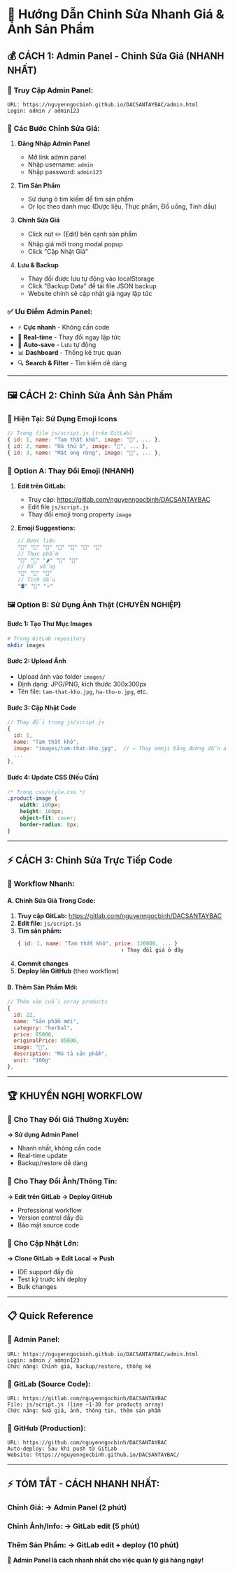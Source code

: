 # 🚀 Hướng Dẫn Chỉnh Sửa Nhanh Giá & Ảnh Sản Phẩm

## 💰 **CÁCH 1: Admin Panel - Chỉnh Sửa Giá (NHANH NHẤT)**

### 📍 **Truy Cập Admin Panel:**
```
URL: https://nguyenngocbinh.github.io/DACSANTAYBAC/admin.html
Login: admin / admin123
```

### 🔧 **Các Bước Chỉnh Sửa Giá:**

1. **Đăng Nhập Admin Panel**
   - Mở link admin panel
   - Nhập username: `admin`
   - Nhập password: `admin123`

2. **Tìm Sản Phẩm**
   - Sử dụng ô tìm kiếm để tìm sản phẩm
   - Or lọc theo danh mục (Dược liệu, Thực phẩm, Đồ uống, Tinh dầu)

3. **Chỉnh Sửa Giá**
   - Click nút ✏️ (Edit) bên cạnh sản phẩm
   - Nhập giá mới trong modal popup
   - Click "Cập Nhật Giá"

4. **Lưu & Backup**
   - Thay đổi được lưu tự động vào localStorage
   - Click "Backup Data" để tải file JSON backup
   - Website chính sẽ cập nhật giá ngay lập tức

### ✅ **Ưu Điểm Admin Panel:**
- ⚡ **Cực nhanh** - Không cần code
- 🔄 **Real-time** - Thay đổi ngay lập tức
- 💾 **Auto-save** - Lưu tự động
- 📊 **Dashboard** - Thống kê trực quan
- 🔍 **Search & Filter** - Tìm kiếm dễ dàng

---

## 🖼️ **CÁCH 2: Chỉnh Sửa Ảnh Sản Phẩm**

### 📂 **Hiện Tại: Sử Dụng Emoji Icons**
```javascript
// Trong file js/script.js (trên GitLab)
{ id: 1, name: "Tam thất khô", image: "🌿", ... },
{ id: 2, name: "Hà thủ ô", image: "🍃", ... },
{ id: 3, name: "Mật ong rừng", image: "🍯", ... },
```

### 🔄 **Option A: Thay Đổi Emoji (NHANH)**
1. **Edit trên GitLab:**
   - Truy cập: https://gitlab.com/nguyenngocbinh/DACSANTAYBAC
   - Edit file `js/script.js`
   - Thay đổi emoji trong property `image`

2. **Emoji Suggestions:**
   ```javascript
   // Dược liệu
   "🌿" "🍃" "🌱" "🌾" "🍄" "🌸" "🌺"
   // Thực phẩm  
   "🍯" "🥩" "🌶️" "🎋" "🧀"
   // Đồ uống
   "🍵" "🍶" "🌼"
   // Tinh dầu
   "🛢️" "🥥" "⭐"
   ```

### 🖼️ **Option B: Sử Dụng Ảnh Thật (CHUYÊN NGHIỆP)**

#### **Bước 1: Tạo Thư Mục Images**
```bash
# Trong GitLab repository
mkdir images
```

#### **Bước 2: Upload Ảnh**
- Upload ảnh vào folder `images/`
- Định dạng: JPG/PNG, kích thước 300x300px
- Tên file: `tam-that-kho.jpg`, `ha-thu-o.jpg`, etc.

#### **Bước 3: Cập Nhật Code**
```javascript
// Thay đổi trong js/script.js
{ 
  id: 1, 
  name: "Tam thất khô", 
  image: "images/tam-that-kho.jpg",  // ← Thay emoji bằng đường dẫn ảnh
  ... 
},
```

#### **Bước 4: Update CSS (Nếu Cần)**
```css
/* Trong css/style.css */
.product-image {
    width: 100px;
    height: 100px;
    object-fit: cover;
    border-radius: 8px;
}
```

---

## ⚡ **CÁCH 3: Chỉnh Sửa Trực Tiếp Code**

### 📝 **Workflow Nhanh:**

#### **A. Chỉnh Sửa Giá Trong Code:**
1. **Truy cập GitLab:** https://gitlab.com/nguyenngocbinh/DACSANTAYBAC
2. **Edit file:** `js/script.js` 
3. **Tìm sản phẩm:**
   ```javascript
   { id: 1, name: "Tam thất khô", price: 120000, ... }
                                    ↑ Thay đổi giá ở đây
   ```
4. **Commit changes**
5. **Deploy lên GitHub** (theo workflow)

#### **B. Thêm Sản Phẩm Mới:**
```javascript
// Thêm vào cuối array products
{ 
  id: 22, 
  name: "Sản phẩm mới", 
  category: "herbal", 
  price: 85000, 
  originalPrice: 85000, 
  image: "🌿", 
  description: "Mô tả sản phẩm", 
  unit: "100g" 
},
```

---

## 🏆 **KHUYẾN NGHỊ WORKFLOW**

### 🥇 **Cho Thay Đổi Giá Thường Xuyên:**
**→ Sử dụng Admin Panel**
- Nhanh nhất, không cần code
- Real-time update
- Backup/restore dễ dàng

### 🥈 **Cho Thay Đổi Ảnh/Thông Tin:**
**→ Edit trên GitLab → Deploy GitHub**
- Professional workflow
- Version control đầy đủ
- Bảo mật source code

### 🥉 **Cho Cập Nhật Lớn:**
**→ Clone GitLab → Edit Local → Push**
- IDE support đầy đủ
- Test kỹ trước khi deploy
- Bulk changes

---

## 📋 **Quick Reference**

### **🔗 Admin Panel:**
```
URL: https://nguyenngocbinh.github.io/DACSANTAYBAC/admin.html
Login: admin / admin123
Chức năng: Chỉnh giá, backup/restore, thống kê
```

### **🔗 GitLab (Source Code):**
```
URL: https://gitlab.com/nguyenngocbinh/DACSANTAYBAC
File: js/script.js (line ~1-30 for products array)
Chức năng: Sửa giá, ảnh, thông tin, thêm sản phẩm
```

### **🔗 GitHub (Production):**
```
URL: https://github.com/nguyenngocbinh/DACSANTAYBAC
Auto-deploy: Sau khi push từ GitLab
Website: https://nguyenngocbinh.github.io/DACSANTAYBAC/
```

---

## ⚡ **TÓM TẮT - CÁCH NHANH NHẤT:**

### **Chỉnh Giá:** → Admin Panel (2 phút)
### **Chỉnh Ảnh/Info:** → GitLab edit (5 phút)  
### **Thêm Sản Phẩm:** → GitLab edit + deploy (10 phút)

🎯 **Admin Panel là cách nhanh nhất cho việc quản lý giá hàng ngày!**
